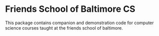 # Friends School of Baltimore CS

This package contains companion and demonstration code for computer science
courses taught at the friends school of baltimore.
